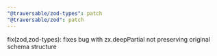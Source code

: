 ```yaml
---
"@traversable/zod-types": patch
"@traversable/zod": patch
---
```


fix(zod,zod-types): fixes bug with zx.deepPartial not preserving original schema structure
